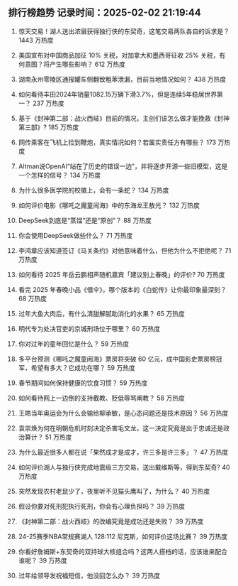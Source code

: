 
## 排行榜趋势 记录时间：2025-02-02 21:19:44
  
  1. 惊天交易！湖人送出浓眉获得独行侠的东契奇，这笔交易两队各自的诉求是？ 1443 万热度
    
  2. 美国宣布对中国商品加征 10% 关税，对加拿大和墨西哥征收 25% 关税，有何意图？将产生哪些影响？ 612 万热度
    
  3. 湖南永州零陵区通报罐车侧翻致粗苯泄漏，目前当地情况如何？ 438 万热度
    
  4. 如何看待丰田2024年销量1082.15万辆下滑3.7%，但是连续5年稳居世界第一？ 237 万热度
    
  5. 基于《封神第二部：战火西岐》目前的情况，主创们该怎么做才能挽救《封神第三部》? 185 万热度
    
  6. 网传乘客在飞机上捡到鞭炮，真实情况如何？若属实责任方有哪些？ 173 万热度
    
  7. Altman说OpenAI“站在了历史的错误一边”，并将逐步开源一些旧模型，这是一个怎样的信号？ 134 万热度
    
  8. 为什么很多医学院的校徽上，会有一条蛇？ 134 万热度
    
  9. 如何评价电影《哪吒之魔童闹海》中的东海龙王敖光？ 132 万热度
    
  10. DeepSeek到底是“蒸馏”还是“原创”？ 88 万热度
    
  11. 你会使用DeepSeek做些什么？ 71 万热度
    
  12. 李鸿章应该知道签订《马关条约》对他意味着什么，但他为什么不拒绝呢？ 71 万热度
    
  13. 如何看待 2025 年岳云鹏相声随机嘉宾「建议别上春晚」的评价? 70 万热度
    
  14. 看完 2025 年春晚小品《借伞》，哪个版本的《白蛇传》让你最印象最深刻？ 68 万热度
    
  15. 过年大鱼大肉后，有什么清甜解腻助消化的水果？ 65 万热度
    
  16. 明代专为处决官吏的京城刑场位于哪里？ 60 万热度
    
  17. 你对过年的童年回忆是什么？ 59 万热度
    
  18. 多平台预测《哪吒之魔童闹海》票房将突破 60 亿元，成中国影史票房榜冠军，希望有多大？它成功在哪？ 59 万热度
    
  19. 春节期间如何保持健康的饮食习惯？ 59 万热度
    
  20. 如何看待网上一边倒的支持截教、贬低辱骂阐教？ 58 万热度
    
  21. 王皓当年奥运会为什么会输给柳承敏，是心态问题还是技术原因？ 56 万热度
    
  22. 袁崇焕为何在明朝危机时刻决定杀害毛文龙，这一决定究竟是出于忠诚还是政治算计？ 51 万热度
    
  23. 为什么最近很多人都在说「果然成才是成才，许三多是许三多」？ 47 万热度
    
  24. 如何评价湖人与独行侠完成地震级三方交易，送出戴维斯等，得到东契奇? 40 万热度
    
  25. 突然发现农村老鼠少了，夜里听不见猫头鹰叫了，为什么？ 40 万热度
    
  26. 假设你要对死刑犯执行死刑，你会有心理负担吗？ 39 万热度
    
  27. 《封神第二部：战火西岐》的改编究竟是成功还是失败？ 39 万热度
    
  28. 24-25赛季NBA常规赛湖人 128:112 尼克斯，如何评价这场比赛？ 39 万热度
    
  29. 你看好詹姆斯+东契奇的双持球大核组合吗？这两人搭档的话，应该谁来配合谁呢？ 39 万热度
    
  30. 过年给领导发祝福短信，他没回怎么办？ 39 万热度
    